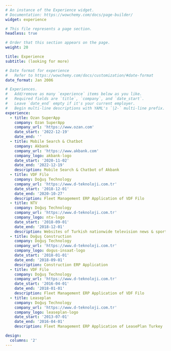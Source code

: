 ```yaml
---
# An instance of the Experience widget.
# Documentation: https://wowchemy.com/docs/page-builder/
widget: experience

# This file represents a page section.
headless: true

# Order that this section appears on the page.
weight: 20

title: Experience
subtitle: (looking for more)

# Date format for experience
#   Refer to https://wowchemy.com/docs/customization/#date-format
date_format: Jan 2006

# Experiences.
#   Add/remove as many `experience` items below as you like.
#   Required fields are `title`, `company`, and `date_start`.
#   Leave `date_end` empty if it's your current employer.
#   Begin multi-line descriptions with YAML's `|2-` multi-line prefix.
experience:
  - title: Ozan SuperApp
    company: Ozan SuperApp
    company_url: 'https://www.ozan.com'
    date_start: '2022-12-19'
    date_end: ''
  - title: Mobile Search & Chatbot
    company: Akbank
    company_url: 'https://www.akbank.com'
    company_logo: akbank-logo
    date_start: '2020-11-02'
    date_end: '2022-12-19'
    description: Mobile Search & Chatbot of Akbank
  - title: VDF Filo
    company: Doğuş Technology
    company_url: 'https://www.d-teknoloji.com.tr'
    date_start: '2018-12-01'
    date_end: '2020-10-27'
    description: Fleet Management ERP Application of VDF Filo
  - title: NTV
    company: Doğuş Technology
    company_url: 'https://www.d-teknoloji.com.tr'
    company_logo: ntv-logo
    date_start: '2018-09-01'
    date_end: '2018-12-01'
    description: Websites of Turkish nationwide television news & sport channels ntv.com.tr & ntvspor.net
  - title: Doğuş Construction
    company: Doğuş Technology
    company_url: 'https://www.d-teknoloji.com.tr'
    company_logo: dogus-insaat-logo
    date_start: '2018-01-01'
    date_end: '2018-09-01'
    description: Construction ERP Application
  - title: VDF Filo
    company: Doğuş Technology
    company_url: 'https://www.d-teknoloji.com.tr'
    date_start: '2016-04-01'
    date_end: '2018-01-01'
    description: Fleet Management ERP Application of VDF Filo
  - title: Leaseplan
    company: Doğuş Technology
    company_url: 'https://www.d-teknoloji.com.tr'
    company_logo: leaseplan-logo
    date_start: '2013-07-01'
    date_end: '2016-04-01'
    description: Fleet Management ERP Application of LeasePlan Turkey

design:
  columns: '2'
---
```


